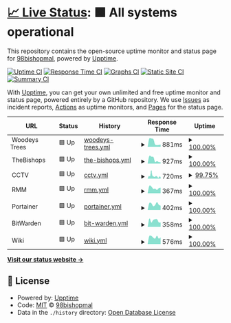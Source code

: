 # [📈 Live Status](https://98bishopmal.github.io/Uptime): <!--live status--> **🟩 All systems operational**

This repository contains the open-source uptime monitor and status page for [98bishopmal](https://98bishopmal.github.io/Uptime), powered by [Upptime](https://github.com/upptime/upptime).

[![Uptime CI](https://github.com/98bishopmal/Uptime/workflows/Uptime%20CI/badge.svg)](https://github.com/98bishopmal/Uptime/actions?query=workflow%3A%22Uptime+CI%22)
[![Response Time CI](https://github.com/98bishopmal/Uptime/workflows/Response%20Time%20CI/badge.svg)](https://github.com/98bishopmal/Uptime/actions?query=workflow%3A%22Response+Time+CI%22)
[![Graphs CI](https://github.com/98bishopmal/Uptime/workflows/Graphs%20CI/badge.svg)](https://github.com/98bishopmal/Uptime/actions?query=workflow%3A%22Graphs+CI%22)
[![Static Site CI](https://github.com/98bishopmal/Uptime/workflows/Static%20Site%20CI/badge.svg)](https://github.com/98bishopmal/Uptime/actions?query=workflow%3A%22Static+Site+CI%22)
[![Summary CI](https://github.com/98bishopmal/Uptime/workflows/Summary%20CI/badge.svg)](https://github.com/98bishopmal/Uptime/actions?query=workflow%3A%22Summary+CI%22)

With [Upptime](https://upptime.js.org), you can get your own unlimited and free uptime monitor and status page, powered entirely by a GitHub repository. We use [Issues](https://github.com/98bishopmal/Uptime/issues) as incident reports, [Actions](https://github.com/98bishopmal/Uptime/actions) as uptime monitors, and [Pages](https://98bishopmal.github.io/Uptime) for the status page.

<!--start: status pages-->
<!-- This summary is generated by Upptime (https://github.com/upptime/upptime) -->
<!-- Do not edit this manually, your changes will be overwritten -->
<!-- prettier-ignore -->
| URL | Status | History | Response Time | Uptime |
| --- | ------ | ------- | ------------- | ------ |
| <img alt="" src="https://icons.duckduckgo.com/ip3/null.ico" height="13"> Woodeys Trees | 🟩 Up | [woodeys-trees.yml](https://github.com/98bishopmal/Uptime/commits/HEAD/history/woodeys-trees.yml) | <details><summary><img alt="Response time graph" src="./graphs/woodeys-trees/response-time-week.png" height="20"> 881ms</summary><br><a href="https://uptime.thebishops2010.co.uk/history/woodeys-trees"><img alt="Response time 1950" src="https://img.shields.io/endpoint?url=https%3A%2F%2Fraw.githubusercontent.com%2F98bishopmal%2FUptime%2FHEAD%2Fapi%2Fwoodeys-trees%2Fresponse-time.json"></a><br><a href="https://uptime.thebishops2010.co.uk/history/woodeys-trees"><img alt="24-hour response time 742" src="https://img.shields.io/endpoint?url=https%3A%2F%2Fraw.githubusercontent.com%2F98bishopmal%2FUptime%2FHEAD%2Fapi%2Fwoodeys-trees%2Fresponse-time-day.json"></a><br><a href="https://uptime.thebishops2010.co.uk/history/woodeys-trees"><img alt="7-day response time 881" src="https://img.shields.io/endpoint?url=https%3A%2F%2Fraw.githubusercontent.com%2F98bishopmal%2FUptime%2FHEAD%2Fapi%2Fwoodeys-trees%2Fresponse-time-week.json"></a><br><a href="https://uptime.thebishops2010.co.uk/history/woodeys-trees"><img alt="30-day response time 2104" src="https://img.shields.io/endpoint?url=https%3A%2F%2Fraw.githubusercontent.com%2F98bishopmal%2FUptime%2FHEAD%2Fapi%2Fwoodeys-trees%2Fresponse-time-month.json"></a><br><a href="https://uptime.thebishops2010.co.uk/history/woodeys-trees"><img alt="1-year response time 1950" src="https://img.shields.io/endpoint?url=https%3A%2F%2Fraw.githubusercontent.com%2F98bishopmal%2FUptime%2FHEAD%2Fapi%2Fwoodeys-trees%2Fresponse-time-year.json"></a></details> | <details><summary><a href="https://uptime.thebishops2010.co.uk/history/woodeys-trees">100.00%</a></summary><a href="https://uptime.thebishops2010.co.uk/history/woodeys-trees"><img alt="All-time uptime 99.91%" src="https://img.shields.io/endpoint?url=https%3A%2F%2Fraw.githubusercontent.com%2F98bishopmal%2FUptime%2FHEAD%2Fapi%2Fwoodeys-trees%2Fuptime.json"></a><br><a href="https://uptime.thebishops2010.co.uk/history/woodeys-trees"><img alt="24-hour uptime 100.00%" src="https://img.shields.io/endpoint?url=https%3A%2F%2Fraw.githubusercontent.com%2F98bishopmal%2FUptime%2FHEAD%2Fapi%2Fwoodeys-trees%2Fuptime-day.json"></a><br><a href="https://uptime.thebishops2010.co.uk/history/woodeys-trees"><img alt="7-day uptime 100.00%" src="https://img.shields.io/endpoint?url=https%3A%2F%2Fraw.githubusercontent.com%2F98bishopmal%2FUptime%2FHEAD%2Fapi%2Fwoodeys-trees%2Fuptime-week.json"></a><br><a href="https://uptime.thebishops2010.co.uk/history/woodeys-trees"><img alt="30-day uptime 99.91%" src="https://img.shields.io/endpoint?url=https%3A%2F%2Fraw.githubusercontent.com%2F98bishopmal%2FUptime%2FHEAD%2Fapi%2Fwoodeys-trees%2Fuptime-month.json"></a><br><a href="https://uptime.thebishops2010.co.uk/history/woodeys-trees"><img alt="1-year uptime 99.91%" src="https://img.shields.io/endpoint?url=https%3A%2F%2Fraw.githubusercontent.com%2F98bishopmal%2FUptime%2FHEAD%2Fapi%2Fwoodeys-trees%2Fuptime-year.json"></a></details>
| <img alt="" src="https://icons.duckduckgo.com/ip3/null.ico" height="13"> TheBishops | 🟩 Up | [the-bishops.yml](https://github.com/98bishopmal/Uptime/commits/HEAD/history/the-bishops.yml) | <details><summary><img alt="Response time graph" src="./graphs/the-bishops/response-time-week.png" height="20"> 927ms</summary><br><a href="https://uptime.thebishops2010.co.uk/history/the-bishops"><img alt="Response time 1725" src="https://img.shields.io/endpoint?url=https%3A%2F%2Fraw.githubusercontent.com%2F98bishopmal%2FUptime%2FHEAD%2Fapi%2Fthe-bishops%2Fresponse-time.json"></a><br><a href="https://uptime.thebishops2010.co.uk/history/the-bishops"><img alt="24-hour response time 756" src="https://img.shields.io/endpoint?url=https%3A%2F%2Fraw.githubusercontent.com%2F98bishopmal%2FUptime%2FHEAD%2Fapi%2Fthe-bishops%2Fresponse-time-day.json"></a><br><a href="https://uptime.thebishops2010.co.uk/history/the-bishops"><img alt="7-day response time 927" src="https://img.shields.io/endpoint?url=https%3A%2F%2Fraw.githubusercontent.com%2F98bishopmal%2FUptime%2FHEAD%2Fapi%2Fthe-bishops%2Fresponse-time-week.json"></a><br><a href="https://uptime.thebishops2010.co.uk/history/the-bishops"><img alt="30-day response time 1781" src="https://img.shields.io/endpoint?url=https%3A%2F%2Fraw.githubusercontent.com%2F98bishopmal%2FUptime%2FHEAD%2Fapi%2Fthe-bishops%2Fresponse-time-month.json"></a><br><a href="https://uptime.thebishops2010.co.uk/history/the-bishops"><img alt="1-year response time 1725" src="https://img.shields.io/endpoint?url=https%3A%2F%2Fraw.githubusercontent.com%2F98bishopmal%2FUptime%2FHEAD%2Fapi%2Fthe-bishops%2Fresponse-time-year.json"></a></details> | <details><summary><a href="https://uptime.thebishops2010.co.uk/history/the-bishops">100.00%</a></summary><a href="https://uptime.thebishops2010.co.uk/history/the-bishops"><img alt="All-time uptime 99.94%" src="https://img.shields.io/endpoint?url=https%3A%2F%2Fraw.githubusercontent.com%2F98bishopmal%2FUptime%2FHEAD%2Fapi%2Fthe-bishops%2Fuptime.json"></a><br><a href="https://uptime.thebishops2010.co.uk/history/the-bishops"><img alt="24-hour uptime 100.00%" src="https://img.shields.io/endpoint?url=https%3A%2F%2Fraw.githubusercontent.com%2F98bishopmal%2FUptime%2FHEAD%2Fapi%2Fthe-bishops%2Fuptime-day.json"></a><br><a href="https://uptime.thebishops2010.co.uk/history/the-bishops"><img alt="7-day uptime 100.00%" src="https://img.shields.io/endpoint?url=https%3A%2F%2Fraw.githubusercontent.com%2F98bishopmal%2FUptime%2FHEAD%2Fapi%2Fthe-bishops%2Fuptime-week.json"></a><br><a href="https://uptime.thebishops2010.co.uk/history/the-bishops"><img alt="30-day uptime 99.91%" src="https://img.shields.io/endpoint?url=https%3A%2F%2Fraw.githubusercontent.com%2F98bishopmal%2FUptime%2FHEAD%2Fapi%2Fthe-bishops%2Fuptime-month.json"></a><br><a href="https://uptime.thebishops2010.co.uk/history/the-bishops"><img alt="1-year uptime 99.94%" src="https://img.shields.io/endpoint?url=https%3A%2F%2Fraw.githubusercontent.com%2F98bishopmal%2FUptime%2FHEAD%2Fapi%2Fthe-bishops%2Fuptime-year.json"></a></details>
| <img alt="" src="https://icons.duckduckgo.com/ip3/null.ico" height="13"> CCTV | 🟩 Up | [cctv.yml](https://github.com/98bishopmal/Uptime/commits/HEAD/history/cctv.yml) | <details><summary><img alt="Response time graph" src="./graphs/cctv/response-time-week.png" height="20"> 720ms</summary><br><a href="https://uptime.thebishops2010.co.uk/history/cctv"><img alt="Response time 656" src="https://img.shields.io/endpoint?url=https%3A%2F%2Fraw.githubusercontent.com%2F98bishopmal%2FUptime%2FHEAD%2Fapi%2Fcctv%2Fresponse-time.json"></a><br><a href="https://uptime.thebishops2010.co.uk/history/cctv"><img alt="24-hour response time 547" src="https://img.shields.io/endpoint?url=https%3A%2F%2Fraw.githubusercontent.com%2F98bishopmal%2FUptime%2FHEAD%2Fapi%2Fcctv%2Fresponse-time-day.json"></a><br><a href="https://uptime.thebishops2010.co.uk/history/cctv"><img alt="7-day response time 720" src="https://img.shields.io/endpoint?url=https%3A%2F%2Fraw.githubusercontent.com%2F98bishopmal%2FUptime%2FHEAD%2Fapi%2Fcctv%2Fresponse-time-week.json"></a><br><a href="https://uptime.thebishops2010.co.uk/history/cctv"><img alt="30-day response time 619" src="https://img.shields.io/endpoint?url=https%3A%2F%2Fraw.githubusercontent.com%2F98bishopmal%2FUptime%2FHEAD%2Fapi%2Fcctv%2Fresponse-time-month.json"></a><br><a href="https://uptime.thebishops2010.co.uk/history/cctv"><img alt="1-year response time 656" src="https://img.shields.io/endpoint?url=https%3A%2F%2Fraw.githubusercontent.com%2F98bishopmal%2FUptime%2FHEAD%2Fapi%2Fcctv%2Fresponse-time-year.json"></a></details> | <details><summary><a href="https://uptime.thebishops2010.co.uk/history/cctv">99.75%</a></summary><a href="https://uptime.thebishops2010.co.uk/history/cctv"><img alt="All-time uptime 99.96%" src="https://img.shields.io/endpoint?url=https%3A%2F%2Fraw.githubusercontent.com%2F98bishopmal%2FUptime%2FHEAD%2Fapi%2Fcctv%2Fuptime.json"></a><br><a href="https://uptime.thebishops2010.co.uk/history/cctv"><img alt="24-hour uptime 100.00%" src="https://img.shields.io/endpoint?url=https%3A%2F%2Fraw.githubusercontent.com%2F98bishopmal%2FUptime%2FHEAD%2Fapi%2Fcctv%2Fuptime-day.json"></a><br><a href="https://uptime.thebishops2010.co.uk/history/cctv"><img alt="7-day uptime 99.75%" src="https://img.shields.io/endpoint?url=https%3A%2F%2Fraw.githubusercontent.com%2F98bishopmal%2FUptime%2FHEAD%2Fapi%2Fcctv%2Fuptime-week.json"></a><br><a href="https://uptime.thebishops2010.co.uk/history/cctv"><img alt="30-day uptime 99.94%" src="https://img.shields.io/endpoint?url=https%3A%2F%2Fraw.githubusercontent.com%2F98bishopmal%2FUptime%2FHEAD%2Fapi%2Fcctv%2Fuptime-month.json"></a><br><a href="https://uptime.thebishops2010.co.uk/history/cctv"><img alt="1-year uptime 99.96%" src="https://img.shields.io/endpoint?url=https%3A%2F%2Fraw.githubusercontent.com%2F98bishopmal%2FUptime%2FHEAD%2Fapi%2Fcctv%2Fuptime-year.json"></a></details>
| <img alt="" src="https://icons.duckduckgo.com/ip3/null.ico" height="13"> RMM | 🟩 Up | [rmm.yml](https://github.com/98bishopmal/Uptime/commits/HEAD/history/rmm.yml) | <details><summary><img alt="Response time graph" src="./graphs/rmm/response-time-week.png" height="20"> 367ms</summary><br><a href="https://uptime.thebishops2010.co.uk/history/rmm"><img alt="Response time 380" src="https://img.shields.io/endpoint?url=https%3A%2F%2Fraw.githubusercontent.com%2F98bishopmal%2FUptime%2FHEAD%2Fapi%2Frmm%2Fresponse-time.json"></a><br><a href="https://uptime.thebishops2010.co.uk/history/rmm"><img alt="24-hour response time 550" src="https://img.shields.io/endpoint?url=https%3A%2F%2Fraw.githubusercontent.com%2F98bishopmal%2FUptime%2FHEAD%2Fapi%2Frmm%2Fresponse-time-day.json"></a><br><a href="https://uptime.thebishops2010.co.uk/history/rmm"><img alt="7-day response time 367" src="https://img.shields.io/endpoint?url=https%3A%2F%2Fraw.githubusercontent.com%2F98bishopmal%2FUptime%2FHEAD%2Fapi%2Frmm%2Fresponse-time-week.json"></a><br><a href="https://uptime.thebishops2010.co.uk/history/rmm"><img alt="30-day response time 369" src="https://img.shields.io/endpoint?url=https%3A%2F%2Fraw.githubusercontent.com%2F98bishopmal%2FUptime%2FHEAD%2Fapi%2Frmm%2Fresponse-time-month.json"></a><br><a href="https://uptime.thebishops2010.co.uk/history/rmm"><img alt="1-year response time 380" src="https://img.shields.io/endpoint?url=https%3A%2F%2Fraw.githubusercontent.com%2F98bishopmal%2FUptime%2FHEAD%2Fapi%2Frmm%2Fresponse-time-year.json"></a></details> | <details><summary><a href="https://uptime.thebishops2010.co.uk/history/rmm">100.00%</a></summary><a href="https://uptime.thebishops2010.co.uk/history/rmm"><img alt="All-time uptime 99.94%" src="https://img.shields.io/endpoint?url=https%3A%2F%2Fraw.githubusercontent.com%2F98bishopmal%2FUptime%2FHEAD%2Fapi%2Frmm%2Fuptime.json"></a><br><a href="https://uptime.thebishops2010.co.uk/history/rmm"><img alt="24-hour uptime 100.00%" src="https://img.shields.io/endpoint?url=https%3A%2F%2Fraw.githubusercontent.com%2F98bishopmal%2FUptime%2FHEAD%2Fapi%2Frmm%2Fuptime-day.json"></a><br><a href="https://uptime.thebishops2010.co.uk/history/rmm"><img alt="7-day uptime 100.00%" src="https://img.shields.io/endpoint?url=https%3A%2F%2Fraw.githubusercontent.com%2F98bishopmal%2FUptime%2FHEAD%2Fapi%2Frmm%2Fuptime-week.json"></a><br><a href="https://uptime.thebishops2010.co.uk/history/rmm"><img alt="30-day uptime 99.91%" src="https://img.shields.io/endpoint?url=https%3A%2F%2Fraw.githubusercontent.com%2F98bishopmal%2FUptime%2FHEAD%2Fapi%2Frmm%2Fuptime-month.json"></a><br><a href="https://uptime.thebishops2010.co.uk/history/rmm"><img alt="1-year uptime 99.94%" src="https://img.shields.io/endpoint?url=https%3A%2F%2Fraw.githubusercontent.com%2F98bishopmal%2FUptime%2FHEAD%2Fapi%2Frmm%2Fuptime-year.json"></a></details>
| <img alt="" src="https://icons.duckduckgo.com/ip3/null.ico" height="13"> Portainer | 🟩 Up | [portainer.yml](https://github.com/98bishopmal/Uptime/commits/HEAD/history/portainer.yml) | <details><summary><img alt="Response time graph" src="./graphs/portainer/response-time-week.png" height="20"> 402ms</summary><br><a href="https://uptime.thebishops2010.co.uk/history/portainer"><img alt="Response time 396" src="https://img.shields.io/endpoint?url=https%3A%2F%2Fraw.githubusercontent.com%2F98bishopmal%2FUptime%2FHEAD%2Fapi%2Fportainer%2Fresponse-time.json"></a><br><a href="https://uptime.thebishops2010.co.uk/history/portainer"><img alt="24-hour response time 564" src="https://img.shields.io/endpoint?url=https%3A%2F%2Fraw.githubusercontent.com%2F98bishopmal%2FUptime%2FHEAD%2Fapi%2Fportainer%2Fresponse-time-day.json"></a><br><a href="https://uptime.thebishops2010.co.uk/history/portainer"><img alt="7-day response time 402" src="https://img.shields.io/endpoint?url=https%3A%2F%2Fraw.githubusercontent.com%2F98bishopmal%2FUptime%2FHEAD%2Fapi%2Fportainer%2Fresponse-time-week.json"></a><br><a href="https://uptime.thebishops2010.co.uk/history/portainer"><img alt="30-day response time 408" src="https://img.shields.io/endpoint?url=https%3A%2F%2Fraw.githubusercontent.com%2F98bishopmal%2FUptime%2FHEAD%2Fapi%2Fportainer%2Fresponse-time-month.json"></a><br><a href="https://uptime.thebishops2010.co.uk/history/portainer"><img alt="1-year response time 396" src="https://img.shields.io/endpoint?url=https%3A%2F%2Fraw.githubusercontent.com%2F98bishopmal%2FUptime%2FHEAD%2Fapi%2Fportainer%2Fresponse-time-year.json"></a></details> | <details><summary><a href="https://uptime.thebishops2010.co.uk/history/portainer">100.00%</a></summary><a href="https://uptime.thebishops2010.co.uk/history/portainer"><img alt="All-time uptime 99.93%" src="https://img.shields.io/endpoint?url=https%3A%2F%2Fraw.githubusercontent.com%2F98bishopmal%2FUptime%2FHEAD%2Fapi%2Fportainer%2Fuptime.json"></a><br><a href="https://uptime.thebishops2010.co.uk/history/portainer"><img alt="24-hour uptime 100.00%" src="https://img.shields.io/endpoint?url=https%3A%2F%2Fraw.githubusercontent.com%2F98bishopmal%2FUptime%2FHEAD%2Fapi%2Fportainer%2Fuptime-day.json"></a><br><a href="https://uptime.thebishops2010.co.uk/history/portainer"><img alt="7-day uptime 100.00%" src="https://img.shields.io/endpoint?url=https%3A%2F%2Fraw.githubusercontent.com%2F98bishopmal%2FUptime%2FHEAD%2Fapi%2Fportainer%2Fuptime-week.json"></a><br><a href="https://uptime.thebishops2010.co.uk/history/portainer"><img alt="30-day uptime 99.91%" src="https://img.shields.io/endpoint?url=https%3A%2F%2Fraw.githubusercontent.com%2F98bishopmal%2FUptime%2FHEAD%2Fapi%2Fportainer%2Fuptime-month.json"></a><br><a href="https://uptime.thebishops2010.co.uk/history/portainer"><img alt="1-year uptime 99.93%" src="https://img.shields.io/endpoint?url=https%3A%2F%2Fraw.githubusercontent.com%2F98bishopmal%2FUptime%2FHEAD%2Fapi%2Fportainer%2Fuptime-year.json"></a></details>
| <img alt="" src="https://icons.duckduckgo.com/ip3/null.ico" height="13"> BitWarden | 🟩 Up | [bit-warden.yml](https://github.com/98bishopmal/Uptime/commits/HEAD/history/bit-warden.yml) | <details><summary><img alt="Response time graph" src="./graphs/bit-warden/response-time-week.png" height="20"> 358ms</summary><br><a href="https://uptime.thebishops2010.co.uk/history/bit-warden"><img alt="Response time 361" src="https://img.shields.io/endpoint?url=https%3A%2F%2Fraw.githubusercontent.com%2F98bishopmal%2FUptime%2FHEAD%2Fapi%2Fbit-warden%2Fresponse-time.json"></a><br><a href="https://uptime.thebishops2010.co.uk/history/bit-warden"><img alt="24-hour response time 503" src="https://img.shields.io/endpoint?url=https%3A%2F%2Fraw.githubusercontent.com%2F98bishopmal%2FUptime%2FHEAD%2Fapi%2Fbit-warden%2Fresponse-time-day.json"></a><br><a href="https://uptime.thebishops2010.co.uk/history/bit-warden"><img alt="7-day response time 358" src="https://img.shields.io/endpoint?url=https%3A%2F%2Fraw.githubusercontent.com%2F98bishopmal%2FUptime%2FHEAD%2Fapi%2Fbit-warden%2Fresponse-time-week.json"></a><br><a href="https://uptime.thebishops2010.co.uk/history/bit-warden"><img alt="30-day response time 354" src="https://img.shields.io/endpoint?url=https%3A%2F%2Fraw.githubusercontent.com%2F98bishopmal%2FUptime%2FHEAD%2Fapi%2Fbit-warden%2Fresponse-time-month.json"></a><br><a href="https://uptime.thebishops2010.co.uk/history/bit-warden"><img alt="1-year response time 361" src="https://img.shields.io/endpoint?url=https%3A%2F%2Fraw.githubusercontent.com%2F98bishopmal%2FUptime%2FHEAD%2Fapi%2Fbit-warden%2Fresponse-time-year.json"></a></details> | <details><summary><a href="https://uptime.thebishops2010.co.uk/history/bit-warden">100.00%</a></summary><a href="https://uptime.thebishops2010.co.uk/history/bit-warden"><img alt="All-time uptime 99.93%" src="https://img.shields.io/endpoint?url=https%3A%2F%2Fraw.githubusercontent.com%2F98bishopmal%2FUptime%2FHEAD%2Fapi%2Fbit-warden%2Fuptime.json"></a><br><a href="https://uptime.thebishops2010.co.uk/history/bit-warden"><img alt="24-hour uptime 100.00%" src="https://img.shields.io/endpoint?url=https%3A%2F%2Fraw.githubusercontent.com%2F98bishopmal%2FUptime%2FHEAD%2Fapi%2Fbit-warden%2Fuptime-day.json"></a><br><a href="https://uptime.thebishops2010.co.uk/history/bit-warden"><img alt="7-day uptime 100.00%" src="https://img.shields.io/endpoint?url=https%3A%2F%2Fraw.githubusercontent.com%2F98bishopmal%2FUptime%2FHEAD%2Fapi%2Fbit-warden%2Fuptime-week.json"></a><br><a href="https://uptime.thebishops2010.co.uk/history/bit-warden"><img alt="30-day uptime 99.91%" src="https://img.shields.io/endpoint?url=https%3A%2F%2Fraw.githubusercontent.com%2F98bishopmal%2FUptime%2FHEAD%2Fapi%2Fbit-warden%2Fuptime-month.json"></a><br><a href="https://uptime.thebishops2010.co.uk/history/bit-warden"><img alt="1-year uptime 99.93%" src="https://img.shields.io/endpoint?url=https%3A%2F%2Fraw.githubusercontent.com%2F98bishopmal%2FUptime%2FHEAD%2Fapi%2Fbit-warden%2Fuptime-year.json"></a></details>
| <img alt="" src="https://icons.duckduckgo.com/ip3/null.ico" height="13"> Wiki | 🟩 Up | [wiki.yml](https://github.com/98bishopmal/Uptime/commits/HEAD/history/wiki.yml) | <details><summary><img alt="Response time graph" src="./graphs/wiki/response-time-week.png" height="20"> 576ms</summary><br><a href="https://uptime.thebishops2010.co.uk/history/wiki"><img alt="Response time 824" src="https://img.shields.io/endpoint?url=https%3A%2F%2Fraw.githubusercontent.com%2F98bishopmal%2FUptime%2FHEAD%2Fapi%2Fwiki%2Fresponse-time.json"></a><br><a href="https://uptime.thebishops2010.co.uk/history/wiki"><img alt="24-hour response time 805" src="https://img.shields.io/endpoint?url=https%3A%2F%2Fraw.githubusercontent.com%2F98bishopmal%2FUptime%2FHEAD%2Fapi%2Fwiki%2Fresponse-time-day.json"></a><br><a href="https://uptime.thebishops2010.co.uk/history/wiki"><img alt="7-day response time 576" src="https://img.shields.io/endpoint?url=https%3A%2F%2Fraw.githubusercontent.com%2F98bishopmal%2FUptime%2FHEAD%2Fapi%2Fwiki%2Fresponse-time-week.json"></a><br><a href="https://uptime.thebishops2010.co.uk/history/wiki"><img alt="30-day response time 884" src="https://img.shields.io/endpoint?url=https%3A%2F%2Fraw.githubusercontent.com%2F98bishopmal%2FUptime%2FHEAD%2Fapi%2Fwiki%2Fresponse-time-month.json"></a><br><a href="https://uptime.thebishops2010.co.uk/history/wiki"><img alt="1-year response time 824" src="https://img.shields.io/endpoint?url=https%3A%2F%2Fraw.githubusercontent.com%2F98bishopmal%2FUptime%2FHEAD%2Fapi%2Fwiki%2Fresponse-time-year.json"></a></details> | <details><summary><a href="https://uptime.thebishops2010.co.uk/history/wiki">100.00%</a></summary><a href="https://uptime.thebishops2010.co.uk/history/wiki"><img alt="All-time uptime 99.93%" src="https://img.shields.io/endpoint?url=https%3A%2F%2Fraw.githubusercontent.com%2F98bishopmal%2FUptime%2FHEAD%2Fapi%2Fwiki%2Fuptime.json"></a><br><a href="https://uptime.thebishops2010.co.uk/history/wiki"><img alt="24-hour uptime 100.00%" src="https://img.shields.io/endpoint?url=https%3A%2F%2Fraw.githubusercontent.com%2F98bishopmal%2FUptime%2FHEAD%2Fapi%2Fwiki%2Fuptime-day.json"></a><br><a href="https://uptime.thebishops2010.co.uk/history/wiki"><img alt="7-day uptime 100.00%" src="https://img.shields.io/endpoint?url=https%3A%2F%2Fraw.githubusercontent.com%2F98bishopmal%2FUptime%2FHEAD%2Fapi%2Fwiki%2Fuptime-week.json"></a><br><a href="https://uptime.thebishops2010.co.uk/history/wiki"><img alt="30-day uptime 99.91%" src="https://img.shields.io/endpoint?url=https%3A%2F%2Fraw.githubusercontent.com%2F98bishopmal%2FUptime%2FHEAD%2Fapi%2Fwiki%2Fuptime-month.json"></a><br><a href="https://uptime.thebishops2010.co.uk/history/wiki"><img alt="1-year uptime 99.93%" src="https://img.shields.io/endpoint?url=https%3A%2F%2Fraw.githubusercontent.com%2F98bishopmal%2FUptime%2FHEAD%2Fapi%2Fwiki%2Fuptime-year.json"></a></details>

<!--end: status pages-->

[**Visit our status website →**](https://98bishopmal.github.io/Uptime)

## 📄 License

- Powered by: [Upptime](https://github.com/upptime/upptime)
- Code: [MIT](./LICENSE) © [98bishopmal](https://98bishopmal.github.io/Uptime)
- Data in the `./history` directory: [Open Database License](https://opendatacommons.org/licenses/odbl/1-0/)
